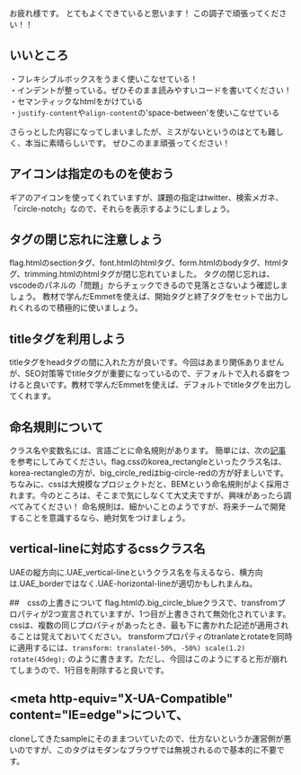 お疲れ様です。
とてもよくできていると思います！
この調子で頑張ってください！！

## いいところ<br>

・フレキシブルボックスをうまく使いこなせている！<br>
・インデントが整っている。ぜひそのまま読みやすいコードを書いてください！<br>
・セマンティックなhtmlをかけている<br>
・`justify-content`や`align-content`の'space-between'を使いこなせている<br>

さらっとした内容になってしまいましたが、ミスがないというのはとても難しく、本当に素晴らしいです。
ぜひこのまま頑張ってください！

## アイコンは指定のものを使おう
ギアのアイコンを使ってくれていますが、課題の指定はtwitter、検索メガネ、「circle-notch」なので、それらを表示するようにしましょう。

## タグの閉じ忘れに注意しょう
flag.htmlのsectionタグ、font.htmlのhtmlタグ、form.htmlのbodyタグ、htmlタグ、trimming.htmlのhtmlタグが閉じ忘れていました。
タグの閉じ忘れは、vscodeのパネルの「問題」からチェックできるので見落とさないよう確認しましょう。
教材で学んだEmmetを使えば、開始タグと終了タグをセットで出力しれくれるので積極的に使いましょう。

## titleタグを利用しよう
titleタグをheadタグの間に入れた方が良いです。今回はあまり関係ありませんが、SEO対策等でtitleタグが重要になっているので、デフォルトで入れる癖をつけると良いです。教材で学んだEmmetを使えば、デフォルトでtitleタグを出力してくれます。

## 命名規則について
クラス名や変数名には、言語ごとに命名規則があります。
簡単には、次の[記事](https://qiita.com/vinaka/items/c5acc70eb04c0361d5ff)を参考にしてみてください。flag.cssのkorea_rectangleといったクラス名は、korea-rectangleの方が、big_circle_redはbig-circle-redの方が好ましいです。
ちなみに、cssは大規模なプロジェクトだと、BEMという命名規則がよく採用されます。今のところは、そこまで気にしなくて大丈夫ですが、興味があったら調べてみてください！
命名規則は、細かいことのようですが、将来チームで開発することを意識するなら、絶対気をつけましょう。

## vertical-lineに対応するcssクラス名
UAEの縦方向に.UAE_vertical-lineというクラス名を与えるなら、横方向は.UAE_borderではなく.UAE-horizontal-lineが適切かもしれまんね。

##　cssの上書きについて
flag.htmlの.big_circle_blueクラスで、transfromプロパティが2つ宣言されていますが、1つ目が上書きされて無効化されています。
cssは、複数の同じプロパティがあったとき、最も下に書かれた記述が適用されることは覚えておいてください。
transformプロパティのtranlateとrotateを同時に適用するには、`transform: translate(-50%, -50%) scale(1.2) rotate(45deg);`
のように書きます。ただし、今回はこのようにすると形が崩れてしまうので、1行目を削除すると良いです。

## \<meta http-equiv="X-UA-Compatible" content="IE=edge">について、
cloneしてきたsampleにそのままついていたので、仕方ないというか運営側が悪いのですが、このタグはモダンなブラウザでは無視されるので基本的に不要です。